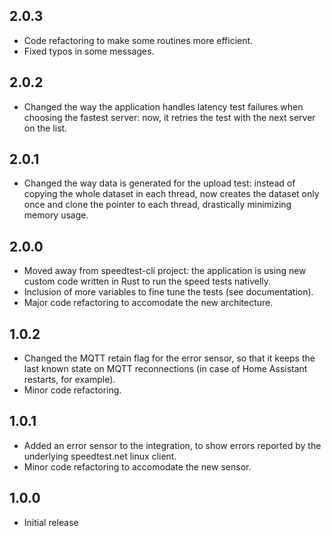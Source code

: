 ## 2.0.3

* Code refactoring to make some routines more efficient.
* Fixed typos in some messages.

## 2.0.2

* Changed the way the application handles latency test failures when choosing the fastest server: now, it retries the test with the next server on the list.

## 2.0.1

* Changed the way data is generated for the upload test: instead of copying the whole dataset in each thread, now creates the dataset only once and clone the pointer to each thread, drastically minimizing memory usage.

## 2.0.0

* Moved away from speedtest-cli project: the application is using new custom code written in Rust to run the speed tests nativelly.
* Inclusion of more variables to fine tune the tests (see documentation).
* Major code refactoring to accomodate the new architecture.

## 1.0.2

* Changed the MQTT retain flag for the error sensor, so that it keeps the last known state on MQTT reconnections (in case of Home Assistant restarts, for example).
* Minor code refactoring.

## 1.0.1

* Added an error sensor to the integration, to show errors reported by the underlying speedtest.net linux client.
* Minor code refactoring to accomodate the new sensor.

## 1.0.0

* Initial release

